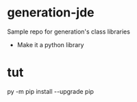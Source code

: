 # generation-jde
Sample repo for generation's class libraries

- Make it a python library


# tut
py -m pip install --upgrade pip